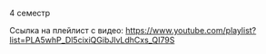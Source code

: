 4 семестр

Ссылка на плейлист с видео: https://www.youtube.com/playlist?list=PLA5whP_Dl5cixiQGibJlvLdhCxs_QI79S
